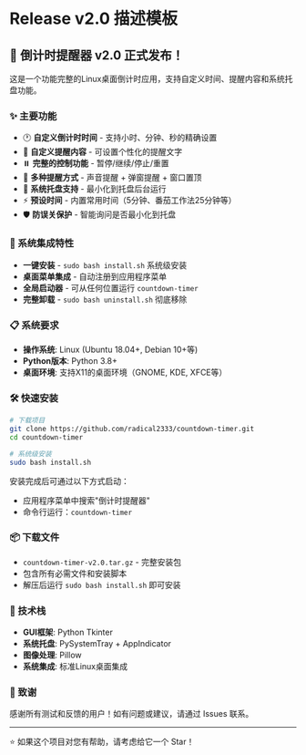 # Release v2.0 描述模板

## 🎉 倒计时提醒器 v2.0 正式发布！

这是一个功能完整的Linux桌面倒计时应用，支持自定义时间、提醒内容和系统托盘功能。

### ✨ 主要功能

- 🕐 **自定义倒计时时间** - 支持小时、分钟、秒的精确设置
- 📝 **自定义提醒内容** - 可设置个性化的提醒文字
- ⏸️ **完整的控制功能** - 暂停/继续/停止/重置
- 🔔 **多种提醒方式** - 声音提醒 + 弹窗提醒 + 窗口置顶
- 📱 **系统托盘支持** - 最小化到托盘后台运行
- ⚡ **预设时间** - 内置常用时间（5分钟、番茄工作法25分钟等）
- 🛡️ **防误关保护** - 智能询问是否最小化到托盘

### 🚀 系统集成特性

- **一键安装** - `sudo bash install.sh` 系统级安装
- **桌面菜单集成** - 自动注册到应用程序菜单
- **全局启动器** - 可从任何位置运行 `countdown-timer`
- **完整卸载** - `sudo bash uninstall.sh` 彻底移除

### 📋 系统要求

- **操作系统**: Linux (Ubuntu 18.04+, Debian 10+等)
- **Python版本**: Python 3.8+
- **桌面环境**: 支持X11的桌面环境（GNOME, KDE, XFCE等）

### 🛠️ 快速安装

```bash
# 下载项目
git clone https://github.com/radical2333/countdown-timer.git
cd countdown-timer

# 系统级安装
sudo bash install.sh
```

安装完成后可通过以下方式启动：
- 应用程序菜单中搜索"倒计时提醒器"
- 命令行运行：`countdown-timer`

### 📦 下载文件

- `countdown-timer-v2.0.tar.gz` - 完整安装包
- 包含所有必需文件和安装脚本
- 解压后运行 `sudo bash install.sh` 即可安装

### 🔧 技术栈

- **GUI框架**: Python Tkinter
- **系统托盘**: PySystemTray + AppIndicator
- **图像处理**: Pillow
- **系统集成**: 标准Linux桌面集成

### 🙏 致谢

感谢所有测试和反馈的用户！如有问题或建议，请通过 Issues 联系。

---

⭐ 如果这个项目对您有帮助，请考虑给它一个 Star！
